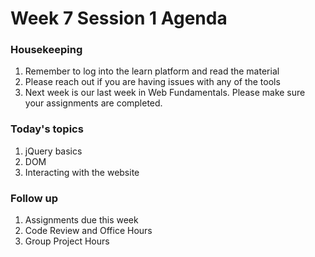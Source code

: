 # Week 7 Session 1 Agenda

### Housekeeping
1. Remember to log into the learn platform and read the material 
2. Please reach out if you are having issues with any of the tools
3. Next week is our last week in Web Fundamentals.  Please make sure your assignments are completed.

### Today's topics
1. jQuery basics
2. DOM
3. Interacting with the website

### Follow up
1. Assignments due this week
2. Code Review and Office Hours
3. Group Project Hours